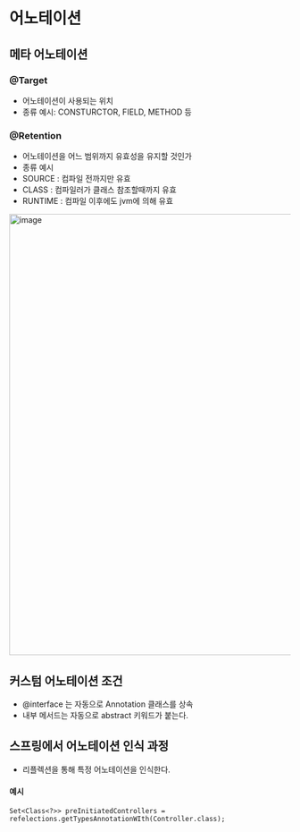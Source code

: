 # 어노테이션

## 메타 어노테이션
### @Target
 * 어노테이션이 사용되는 위치
 * 종류 예시: CONSTURCTOR, FIELD, METHOD 등

### @Retention
 * 어노테이션을 어느 범위까지 유효성을 유지할 것인가
 *  종류 예시
   * SOURCE : 컴파일 전까지만 유효
   * CLASS : 컴파일러가 클래스 참조할때까지 유효
   * RUNTIME : 컴파일 이후에도 jvm에 의해 유효

<img width="789" alt="image" src="https://github.com/user-attachments/assets/c0603cc3-d339-49f0-a8d8-0f97e933af88">


## 커스텀 어노테이션 조건
 * @interface 는 자동으로 Annotation 클래스를 상속
 * 내부 메서드는 자동으로 abstract 키워드가 붙는다.


## 스프링에서 어노테이션 인식 과정
 * 리플렉션을 통해 특정 어노테이션을 인식한다.
#### 예시
```
Set<Class<?>> preInitiatedControllers = refelections.getTypesAnnotationWIth(Controller.class);

```
